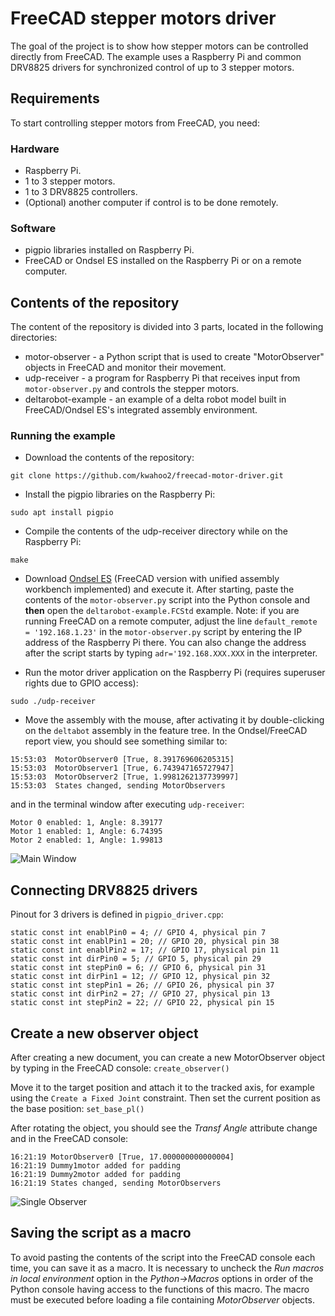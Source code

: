 # FreeCAD stepper motors driver

The goal of the project is to show how stepper motors can be controlled directly from FreeCAD.
The example uses a Raspberry Pi and common DRV8825 drivers for synchronized control of up to 3 stepper motors.

## Requirements

To start controlling stepper motors from FreeCAD, you need:

### Hardware

* Raspberry Pi.
* 1 to 3 stepper motors.
* 1 to 3 DRV8825 controllers.
* (Optional) another computer if control is to be done remotely.

### Software

* pigpio libraries installed on Raspberry Pi.
* FreeCAD or Ondsel ES installed on the Raspberry Pi or on a remote computer.

## Contents of the repository

The content of the repository is divided into 3 parts, located in the following directories:

* motor-observer - a Python script that is used to create "MotorObserver" objects in FreeCAD and monitor their movement.
* udp-receiver - a program for Raspberry Pi that receives input from `motor-observer.py` and controls the stepper motors.
* deltarobot-example - an example of a delta robot model built in FreeCAD/Ondsel ES's integrated assembly environment.

### Running the example

* Download the contents of the repository:

`git clone https://github.com/kwahoo2/freecad-motor-driver.git`

* Install the pigpio libraries on the Raspberry Pi:

`sudo apt install pigpio`

* Compile the contents of the udp-receiver directory while on the Raspberry Pi:

`make`

* Download [Ondsel ES](https://github.com/Ondsel-Development/FreeCAD/releases) (FreeCAD version with unified assembly workbench implemented) and execute it.
After starting, paste the contents of the `motor-observer.py` script into the Python console and **then** open the `deltarobot-example.FCStd` example.
Note: if you are running FreeCAD on a remote computer, adjust the line `default_remote = '192.168.1.23'` in the `motor-observer.py` script by entering the IP address of the Raspberry Pi there. You can also change the address after the script starts by typing `adr='192.168.XXX.XXX` in the interpreter.

* Run the motor driver application on the Raspberry Pi (requires superuser rights due to GPIO access):

`sudo ./udp-receiver`

* Move the assembly with the mouse, after activating it by double-clicking on the `deltabot` assembly in the feature tree. In the Ondsel/FreeCAD report view, you should see something similar to:

```
15:53:03  MotorObserver0 [True, 8.391769606205315]
15:53:03  MotorObserver1 [True, 6.743947165727947]
15:53:03  MotorObserver2 [True, 1.9981262137739997]
15:53:03  States changed, sending MotorObservers
```

and in the terminal window after executing `udp-receiver`:

```
Motor 0 enabled: 1, Angle: 8.39177
Motor 1 enabled: 1, Angle: 6.74395
Motor 2 enabled: 1, Angle: 1.99813
```

![Main Window][mw]

[mw]: https://raw.githubusercontent.com/kwahoo2/freecad-motor-driver/main/.github/images/mw_en.png "Main Window"

## Connecting DRV8825 drivers
Pinout for 3 drivers is defined in `pigpio_driver.cpp`:

```
static const int enablPin0 = 4; // GPIO 4, physical pin 7
static const int enablPin1 = 20; // GPIO 20, physical pin 38
static const int enablPin2 = 17; // GPIO 17, physical pin 11
static const int dirPin0 = 5; // GPIO 5, physical pin 29
static const int stepPin0 = 6; // GPIO 6, physical pin 31
static const int dirPin1 = 12; // GPIO 12, physical pin 32
static const int stepPin1 = 26; // GPIO 26, physical pin 37
static const int dirPin2 = 27; // GPIO 27, physical pin 13
static const int stepPin2 = 22; // GPIO 22, physical pin 15
```

## Create a new observer object

After creating a new document, you can create a new MotorObserver object by typing in the FreeCAD console:
`create_observer()`

Move it to the target position and attach it to the tracked axis, for example using the `Create a Fixed Joint` constraint. Then set the current position as the base position:
`set_base_pl()`

After rotating the object, you should see the _Transf Angle_ attribute change and in the FreeCAD console:

```
16:21:19 MotorObserver0 [True, 17.000000000000004]
16:21:19 Dummy1motor added for padding
16:21:19 Dummy2motor added for padding
16:21:19 States changed, sending MotorObservers
```


![Single Observer][so]

[so]: https://raw.githubusercontent.com/kwahoo2/freecad-motor-driver/main/.github/images/single_observer.png "Observer"

## Saving the script as a macro

To avoid pasting the contents of the script into the FreeCAD console each time, you can save it as a macro. It is necessary to uncheck the _Run macros in local environment_ option in the _Python->Macros_ options in order of the Python console having access to the functions of this macro. The macro must be executed before loading a file containing _MotorObserver_ objects.
